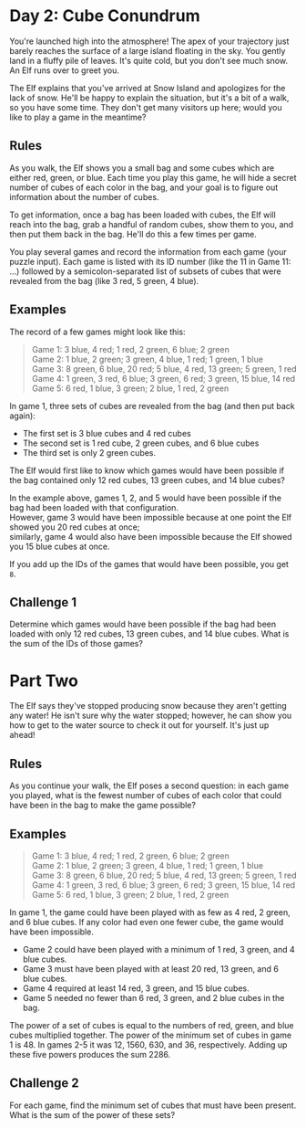 # Day 2: Cube Conundrum

You're launched high into the atmosphere! The apex of your trajectory just barely reaches the surface of a large island floating in the sky. You gently land in a fluffy pile of leaves. It's quite cold, but you don't see much snow. An Elf runs over to greet you.

The Elf explains that you've arrived at Snow Island and apologizes for the lack of snow. He'll be happy to explain the situation, but it's a bit of a walk, so you have some time. They don't get many visitors up here; would you like to play a game in the meantime?

## Rules

As you walk, the Elf shows you a small bag and some cubes which are either red, green, or blue. Each time you play this game, he will hide a secret number of cubes of each color in the bag, and your goal is to figure out information about the number of cubes.

To get information, once a bag has been loaded with cubes, the Elf will reach into the bag, grab a handful of random cubes, show them to you, and then put them back in the bag. He'll do this a few times per game.

You play several games and record the information from each game (your puzzle input). Each game is listed with its ID number (like the 11 in Game 11: ...) followed by a semicolon-separated list of subsets of cubes that were revealed from the bag (like 3 red, 5 green, 4 blue).

## Examples

The record of a few games might look like this:

> Game 1: 3 blue, 4 red; 1 red, 2 green, 6 blue; 2 green <br>
Game 2: 1 blue, 2 green; 3 green, 4 blue, 1 red; 1 green, 1 blue <br>
Game 3: 8 green, 6 blue, 20 red; 5 blue, 4 red, 13 green; 5 green, 1 red <br>
Game 4: 1 green, 3 red, 6 blue; 3 green, 6 red; 3 green, 15 blue, 14 red <br>
Game 5: 6 red, 1 blue, 3 green; 2 blue, 1 red, 2 green

In game 1, three sets of cubes are revealed from the bag (and then put back again):
* The first set is 3 blue cubes and 4 red cubes
* The second set is 1 red cube, 2 green cubes, and 6 blue cubes
* The third set is only 2 green cubes.

The Elf would first like to know which games would have been possible if the bag contained only 12 red cubes, 13 green cubes, and 14 blue cubes?

In the example above, games 1, 2, and 5 would have been possible if the bag had been loaded with that configuration. <br>
However, game 3 would have been impossible because at one point the Elf showed you 20 red cubes at once; <br>
similarly, game 4 would also have been impossible because the Elf showed you 15 blue cubes at once.

If you add up the IDs of the games that would have been possible, you get `8`.

## Challenge 1

Determine which games would have been possible if the bag had been loaded with only 12 red cubes, 13 green cubes, and 14 blue cubes. What is the sum of the IDs of those games?

# Part Two

The Elf says they've stopped producing snow because they aren't getting any water! He isn't sure why the water stopped; however, he can show you how to get to the water source to check it out for yourself. It's just up ahead!

## Rules

As you continue your walk, the Elf poses a second question: in each game you played, what is the fewest number of cubes of each color that could have been in the bag to make the game possible?

## Examples

> Game 1: 3 blue, 4 red; 1 red, 2 green, 6 blue; 2 green <br>
Game 2: 1 blue, 2 green; 3 green, 4 blue, 1 red; 1 green, 1 blue <br>
Game 3: 8 green, 6 blue, 20 red; 5 blue, 4 red, 13 green; 5 green, 1 red <br>
Game 4: 1 green, 3 red, 6 blue; 3 green, 6 red; 3 green, 15 blue, 14 red <br>
Game 5: 6 red, 1 blue, 3 green; 2 blue, 1 red, 2 green

In game 1, the game could have been played with as few as 4 red, 2 green, and 6 blue cubes. If any color had even one fewer cube, the game would have been impossible.
* Game 2 could have been played with a minimum of 1 red, 3 green, and 4 blue cubes.
* Game 3 must have been played with at least 20 red, 13 green, and 6 blue cubes.
* Game 4 required at least 14 red, 3 green, and 15 blue cubes.
* Game 5 needed no fewer than 6 red, 3 green, and 2 blue cubes in the bag.

The power of a set of cubes is equal to the numbers of red, green, and blue cubes multiplied together. The power of the minimum set of cubes in game 1 is 48. In games 2-5 it was 12, 1560, 630, and 36, respectively. Adding up these five powers produces the sum 2286.

## Challenge 2

For each game, find the minimum set of cubes that must have been present. What is the sum of the power of these sets?